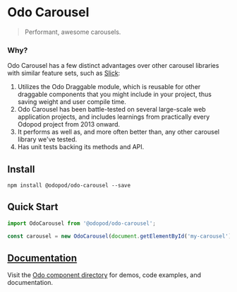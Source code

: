 # Odo Carousel

> Performant, awesome carousels.

### Why?

Odo Carousel has a few distinct advantages over other carousel libraries with similar feature sets, such as [Slick](http://kenwheeler.github.io/slick/):

1. Utilizes the Odo Draggable module, which is reusable for other draggable components that you might include in your project, thus saving weight and user compile time.
2. Odo Carousel has been battle-tested on several large-scale web application projects, and includes learnings from practically every Odopod project from 2013 onward.
3. It performs as well as, and more often better than, any other carousel library we've tested.
4. Has unit tests backing its methods and API.

## Install

```shell
npm install @odopod/odo-carousel --save
```

## Quick Start

```js
import OdoCarousel from '@odopod/odo-carousel';

const carousel = new OdoCarousel(document.getElementById('my-carousel'));
```

## [Documentation][permalink]

Visit the [Odo component directory][permalink] for demos, code examples, and documentation.

[permalink]: https://odopod.github.io/odo/odo-carousel/
